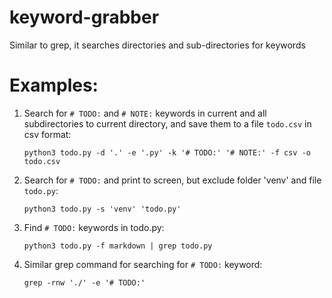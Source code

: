 # keyword-grabber
Similar to grep, it searches directories and sub-directories for keywords

# Examples:
1. Search for `# TODO:` and `# NOTE:` keywords in current and all subdirectories to current directory, and save them to a file `todo.csv` in csv format:
   ```
   python3 todo.py -d '.' -e '.py' -k '# TODO:' '# NOTE:' -f csv -o todo.csv
   ```
2. Search for `# TODO:` and print to screen, but exclude folder 'venv' and file `todo.py`:
   ```
   python3 todo.py -s 'venv' 'todo.py'
   ```
3. Find `# TODO:` keywords in todo.py:
   ```
   python3 todo.py -f markdown | grep todo.py
   ```
4. Similar grep command for searching for `# TODO:` keyword:
   ```
   grep -rnw './' -e '# TODO:'
   ```
